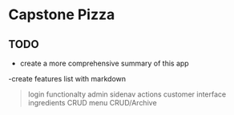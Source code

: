 # Capstone Pizza

## TODO

- create a more comprehensive summary of this app


-create features list with markdown
> login functionalty
> admin sidenav actions
> customer interface
> ingredients CRUD
> menu CRUD/Archive
>